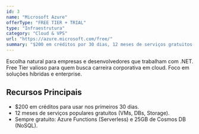 ```yaml
---
id: 3
name: "Microsoft Azure"
offerType: "FREE TIER + TRIAL"
type: "Infraestrutura"
category: "Cloud & VPS"
url: "https://azure.microsoft.com/free/"
summary: "$200 em créditos por 30 dias, 12 meses de serviços gratuitos (VMs Linux/Windows, Storage, Cosmos DB)."
---
```


Escolha natural para empresas e desenvolvedores que trabalham com .NET. Free Tier valioso para quem busca carreira corporativa em cloud. Foco em soluções híbridas e enterprise.

## Recursos Principais

- $200 em créditos para usar nos primeiros 30 dias.
- 12 meses de serviços populares gratuitos (VMs, DBs, Storage).
- Sempre gratuito: Azure Functions (Serverless) e 25GB de Cosmos DB (NoSQL).
